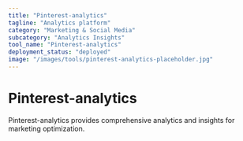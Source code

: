 ```yaml
---
title: "Pinterest-analytics"
tagline: "Analytics platform"
category: "Marketing & Social Media"
subcategory: "Analytics Insights"
tool_name: "Pinterest-analytics"
deployment_status: "deployed"
image: "/images/tools/pinterest-analytics-placeholder.jpg"
---
```


# Pinterest-analytics

Pinterest-analytics provides comprehensive analytics and insights for marketing optimization.
